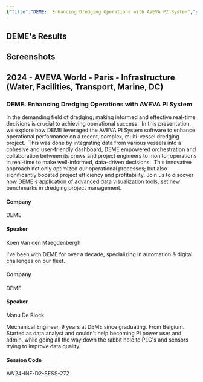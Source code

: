 ```yaml
---
{"Title":"DEME:  Enhancing Dredging Operations with AVEVA PI System","year":2024,"Industry":"Marine","URL":"https://www.aveva.com/en/perspectives/presentations/2024/deme---enhancing-dredging-operations-with-aveva-pi-system/","PDF":"https://cdn.mediavalet.com/eunl/content/yTIAk4BWHUiPw3IqrBaCFg/IM6Z-12aBU2nNcJtRLGIIw/Original/DEME%3A%20%20Enhancing%20Dredging%20Operations%20with%20AVEVA%20PI%20System.pdf","Company":"DEME","Keywords":["Ships"],"dg-publish":true,"permalink":"/aveva/customer-stories/2024/2024-deme-enhancing-dredging-operations-with-aveva-pi-system/","dgPassFrontmatter":true}
---
```


## DEME's Results

## Screenshots

## 2024 - AVEVA World - Paris - Infrastructure (Water, Facilities, Transport, Marine, DC)

### DEME: Enhancing Dredging Operations with AVEVA PI System

In the demanding field of dredging; making informed and effective real-time decisions is crucial to achieving operational success.  In this presentation, we explore how DEME leveraged the AVEVA PI System software to enhance operational performance on a recent, complex, multi-vessel dredging project.  This was done by integrating data from various vessels into a cohesive and user-friendly dashboard, DEME empowered orchestration and collaboration between its crews and project engineers to monitor operations in real-time to make well-informed, data-driven decisions.  This innovative approach not only optimized our operational processes; but also significantly boosted project efficiency and profitability. Join us to discover how DEME's application of advanced data visualization tools, set new benchmarks in dredging project management.

#### Company

DEME

#### Speaker

Koen Van den Maegdenbergh

I've been with DEME for over a decade, specializing in automation & digital challenges on our fleet.

#### Company

DEME

#### Speaker

Manu De Block

Mechanical Engineer, 9 years at DEME since graduating. From Belgium. Started as data analyst and couldn't help becoming PI power user and admin, while going all the way down the rabbit hole to PLC's and sensors trying to improve data quality.

#### Session Code

AW24-INF-D2-SESS-272